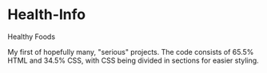 # Health-Info
Healthy Foods

My first of hopefully many, "serious" projects.
The code consists of 65.5% HTML and 34.5% CSS, with CSS being divided in sections for easier styling.
